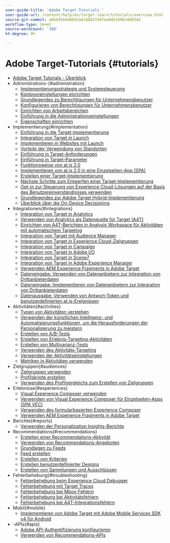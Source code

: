 ```yaml
---
user-guide-title: 'Adobe Target-Tutorials '
user-guide-url: /content/help/en/target-learn/tutorials/overview.html
source-git-commit: a6b645b6d9693a4c8882fd47ee0d61698c0b834d
workflow-type: tm+mt
source-wordcount: '388'
ht-degree: 9%

---
```



# Adobe Target-Tutorials  {#tutorials}

+ [Adobe Target Tutorials - Überblick](../overview.md)
+ Administrations-{#administration}
   + [Implementierungsstrategie und Systemsteuerung](../dev101/1.1-implementation-strategy-sys-governance.md)
   + [Kontovoreinstellungen einrichten](../administration/set-up-account-preferences.md)
   + [Grundlegendes zu Berechtigungen für Unternehmensbenutzer](../administration/understanding-enterprise-user-permissions.md)
   + [Konfigurieren von Berechtigungen für Unternehmensbenutzer](../dev101/1.2-configure-ent-user-permissions.md)
   + [Einrichten von Arbeitsbereichen](../administration/set-up-workspaces.md)
   + [Einführung in die Administrationseinstellungen](../dev101/1.3-intro-to-admin-setup.md)
   + [Eigenschaften einrichten](../administration/set-up-properties.md)
+ Implementierung{#implementation}
   + [Einführung in die Target-Implementierung](../dev101/2.1-intro-to-target-implementation.md)
   + [Integration von Target in Launch](../dev101/3.1-target-launch.md)
   + [Implementieren in Websites mit Launch](https://experienceleague.adobe.com/docs/launch-learn/implementing-in-websites-with-launch/index.html?lang=en)
   + [Vorteile der Verwendung von Standorten](../dev101/2.2-benefits-of-locations.md)
   + [Einführung in Target-Anforderungen](../dev101/2.3-intro-to-target-requests.md)
   + [Einführung in Target-Parameter](../dev101/2.4-intro-to-target-params.md)
   + [Funktionsweise von at.js 2.0](../implementation/understanding-how-atjs-20-works.md)
   + [Implementieren von at.js 2.0 in eine Einzelseiten-App (SPA)](../implementation/implement-atjs-20-in-a-single-page-application.md)
   + [Erstellen einer Target-Implementierung](../dev101/2.5-design-target-implementation.md)
   + [Nächste Schritte zum Entwerfen einer Target-Implementierung](../dev101/2.6-next-steps-design-target-implementation.md)
   + [Opt-in zur Steuerung von Experience Cloud-Lösungen auf der Basis des Benutzereinverständnisses verwenden](https://experienceleague.adobe.com/docs/id-service/using/implementation/opt-in-service/use-opt-in-to-control-experience-cloud-activities-based-on-user-consent.html?lang=en)
   + [Grundlegendes zur Adobe Target Hybrid-Implementierung](../implementation/hybrid-deployment.md)
   + [Überblick über die On-Device Decisioning](../implementation/on-device-decisioning-overview.md)
+ Integrationen{#integrations}
   + [Integration von Target in Analytics](../dev101/3.2-target-analytics.md)
   + [Verwenden von Analytics als Datenquelle für Target (A4T)](../integrations/use-analytics-as-a-data-source-a4t.md)
   + [Einrichten von A4T-Berichten in Analysis Workspace für Aktivitäten mit automatischem Targeting](../integrations/set-up-a4t-reports-in-analysis-workspace-for-auto-target-activities.md)
   + [Integration von Target mit Audience Manager](../dev101/3.3-target-dmp.md)
   + [Integration von Target in Experience Cloud-Zielgruppen](../dev101/3.4-target-exc-audiences.md)
   + [Integration von Target in Campaign](../dev101/3.6-target-campaign.md)
   + [Integration von Target in Adobe I/O](../dev101/3.7-target-io.md)
   + [Integration von Target in Scene7](../dev101/3.8-target-scene7.md)
   + [Integration von Target in Adobe Experience Manager](../dev101/3.5-target-aem.md)
   + [Verwenden AEM Experience Fragments in Adobe Target](https://helpx.adobe.com/experience-manager/kt/sites/using/experience-fragment-target-offer-feature-video-use.html)
   + [Dateneingabe: Verwenden von Datenanbietern zur Integration von Drittanbieterdaten](../integrations/use-data-providers-to-integrate-third-party-data.md)
   + [Dateneingabe: Implementieren von Datenanbietern zur Integration von Drittanbieterdaten](../integrations/implement-data-providers-to-integrate-third-party-data.md)
   + [Datenausgabe: Verwenden von Antwort-Token und benutzerdefinierten at.js-Ereignissen](../integrations/use-response-tokens-and-atjs-custom-events.md)
+ Aktivitäten{#activities}
   + [Typen von Aktivitäten verstehen](../activities/understanding-the-types-of-activities.md)
   + [Verwenden der künstlichen Intelligenz- und Automatisierungsfunktionen, um die Herausforderungen der Personalisierung zu meistern](../activities/use-the-artificial-intelligence-and-automation-capabilities-to-meet-the-challenges-of-personalization.md)
   + [Erstellen von A/B-Tests](../activities/create-ab-tests.md)
   + [Erstellen von Erlebnis-Targeting-Aktivitäten](../activities/create-experience-targeting-activities.md)
   + [Erstellen von Multivarianz-Tests](../activities/create-multivariate-tests.md)
   + [Verwenden des Aktivitäts-Targeting](../activities/use-activity-targeting.md)
   + [Verwenden der Aktivitätseinstellungen](../activities/use-activity-settings.md)
   + [Metriken in Aktivitäten verwenden](../activities/use-metrics-in-activities.md)
+ Zielgruppen{#audiences}
   + [Zielgruppen verwenden](../audiences/use-audiences.md)
   + [Profilskripte erstellen](../audiences/create-profile-scripts.md)
   + [Verwenden des Profilvergleichs zum Erstellen von Zielgruppen](../audiences/use-profile-comparison-to-build-audiences.md)
+ Erlebnisse{#experiences}
   + [Visual Experience Composer verwenden](../experiences/use-the-visual-experience-composer.md)
   + [Verwenden von Visual Experience Composer für Einzelseiten-Apps (SPA VEC)](../experiences/use-the-visual-experience-composer-for-single-page-applications.md)
   + [Verwenden des formularbasierten Experience Composer](../experiences/use-the-form-based-experience-composer.md)
   + [Verwenden AEM Experience Fragments in Adobe Target](https://helpx.adobe.com/experience-manager/kt/sites/using/experience-fragment-target-offer-feature-video-use.html)
+ Berichte{#reports}
   + [Verwenden der Personalization Insights-Berichte](../reports/use-the-personalization-insights-reports.md)
+ Recommendations{#recommendations}
   + [Erstellen einer Recommendations-Aktivität](../recommendations/create-a-recommendations-activity.md)
   + [Verwenden von Recommendations-Angeboten](../recommendations/use-recommendations-offers.md)
   + [Grundlagen zu Feeds](../recommendations/understanding-feeds.md)
   + [Feed erstellen](../recommendations/create-a-feed.md)
   + [Erstellen von Kriterien](../recommendations/create-criteria.md)
   + [Erstellen benutzerdefinierter Designs](../recommendations/create-custom-designs.md)
   + [Erstellen von Sammlungen und Ausschlüssen](../recommendations/create-collections-and-exclusions.md)
+ Fehlerbehebung{#troubleshooting}
   + [Fehlerbehebung beim Experience Cloud Debugger](../troubleshooting/troubleshoot-with-the-experience-cloud-debugger.md)
   + [Fehlerbehebung mit Target Traces](../troubleshooting/troubleshoot-with-target-traces.md)
   + [Fehlerbehebung bei Mbox-Fehlern](../dev101/4.1-troubleshoot-mbox-errors.md)
   + [Fehlerbehebung bei Aktivitätsfehlern](../dev101/4.2-troubleshoot-activity-errors.md)
   + [Fehlerbehebung bei A4T-Integrationsfehlern](../dev101/4.3-troubleshoot-integration-errors.md)
+ Mobil{#mobile}
   + [Implementieren von Adobe Target mit Adobe Mobile Services SDK v4 für Android](../mobile-v4/overview.md)
+ -APIs{#apis}
   + [Adobe API-Authentifizierung konfigurieren](../apis/configure-io-target-integration.md)
   + [Verwenden von Recommendations-APIs](https://experienceleague.adobe.com/docs/target-learn/recommendations-api-tutorial/recs-api-overview.html?lang=en)
